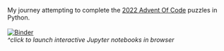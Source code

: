 My journey attempting to complete the <a href="https://adventofcode.com/2022">2022 Advent Of Code</a> puzzles in Python.<br><br>
[![Binder](https://mybinder.org/badge_logo.svg)](https://mybinder.org/v2/gh/alandavidgrunberg/AdventOfCode2022/HEAD)<br>
<i>^click to launch interactive Jupyter notebooks in browser</i>
